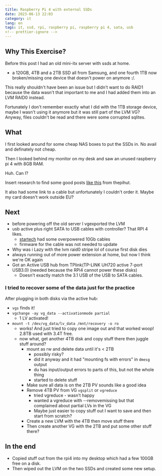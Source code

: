 ```yaml
---
title: Raspberry Pi 4 with external SSDs
date: 2023-06-13 22:03
category: it
lang: en
tags: it, ssd, rpi, raspberry pi, raspberry pi 4, sata, usb
<!-- prettier-ignore -->
---
```


## Why This Exercise?

Before this post I had an old mini-itx server with ssds at home.

- a 120GB, 4TB and a 2TB SSD all from Samsung, and one fourth 1TB now broken/missing one device that doesn't power on anymore :/.

This really shouldn't have been an issue but I didn't want to do RAID1 because the data wasn't that important to me and I had added them into an LVM RAID0 instead.

Fortunately I don't remember exactly what I did with the 1TB storage device, maybe I wasn't using it anymore but it was still part of the LVM VG? Anyway, files couldn't be read and there were some corrupted sqlites.

## What

I first looked around for some cheap NAS boxes to put the SSDs in. No avail and definately not cheap.

Then I looked behind my monitor on my desk and saw an unused raspberry pi 4 with 8GB RAM.

Huh. Can I?

Insert research to find some good posts [like this](https://thepihut.com/blogs/raspberry-pi-tutorials/how-to-set-up-an-ssd-with-the-raspberry-pi)  from thepihut.

It also had some link to a cable but unfortunately I couldn't order it. Maybe my card doesn't work outside EU?

## Next

- before powering off the old server I vgexported the LVM
- usb active plus right SATA to USB cables with controller? That RPI 4 likes.
  - [startech](https://www.startech.com/en-us/hdd/usb312sat3cb) had some overpowered 10Gb cables
  - firmware for the cable was not needed to update
- Why was i Lazy with the lvm raid0 stripe lol of course first disk dies
- always running out of more power extension at home, but now I think we're OK again
- Got an Active USB hub from TPlink(TP-LINK UH720 active 7-port USB3.0) (needed because the RPi4 cannot power these disks)
  - Doesn't exactly match the 3.1 USB of the USB to SATA cables.

### I tried to recover some of the data just for the practice

After plugging in both disks via the active hub:

- `vgs` finds it!
- `vgchange -ay vg_data --activationmode partial`
  - 1 LV activated!
- `mount -t /dev/vg_data/lv_data /mnt/recovery -o ro`
  - works! And just tried to copy one image out and that worked woop! 2.8TB used with 3.4T free.
  - now what, get another 4TB disk and copy stuff there then juggle stuff around?
    - mount as rw and delete data until it's < 2TB
      - possibly risky?
      - did it anyway and it had "mounting fs with errors" in `dmesg` output
      - du has input/output errors to parts of this, but not the whole thing
      - started to delete stuff
    - Make sure all data is on the 2TB PV sounds like a good idea
    - Remove 4TB PV from VG `vgsplit`  or `vgreduce`
      - tried vgreduce - wasn't happy
      - wanted a vgreduce with --removemissing but that complained about partial LVs in the VG
      - Maybe just easier to copy stuff out I want to save and then start from scratch?
    - Create a new LVM with the 4TB then move stuff there
    - Then create another VG with the 2TB and put some other stuff there?

## In the end

- Copied stuff out from the rpi4 into my desktop which had a few 100GB free on a disk.
- Then wiped out the LVM on the two SSDs and created some new setup.

